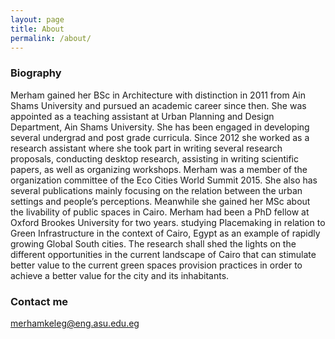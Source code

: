 ```yaml
---
layout: page
title: About
permalink: /about/
---
```


### Biography

Merham gained her BSc in Architecture with distinction in 2011 from Ain Shams University and pursued an academic career since then. She was appointed as a teaching assistant at Urban Planning and Design Department, Ain Shams University.  She has been engaged in developing several undergrad and post grade curricula. Since 2012 she worked as a research assistant where she took part in writing several research proposals, conducting desktop research, assisting in writing scientific papers, as well as organizing workshops. Merham was a member of the organization committee of the Eco Cities World Summit 2015. She also has several publications mainly focusing on the relation between the urban settings and people’s perceptions. Meanwhile she gained her MSc about the livability of public spaces in Cairo. Merham had been a PhD fellow at Oxford Brookes University for two years. studying Placemaking in relation to Green Infrastructure in the context of Cairo, Egypt as an example of rapidly growing Global South cities. The research shall shed the lights on the different opportunities in the current landscape of Cairo that can stimulate better value to the current green spaces provision practices in order to achieve a better value for the city and its inhabitants. 

### Contact me

[merhamkeleg@eng.asu.edu.eg](mailto:merhamkeleg@eng.asu.edu.eg)
